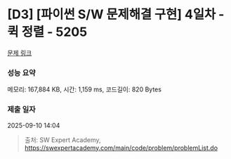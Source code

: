 # [D3] [파이썬 S/W 문제해결 구현] 4일차 - 퀵 정렬 - 5205 

[문제 링크](https://swexpertacademy.com/main/code/problem/problemDetail.do?contestProbId=AWT-VprKcqwDFAVT) 

### 성능 요약

메모리: 167,884 KB, 시간: 1,159 ms, 코드길이: 820 Bytes

### 제출 일자

2025-09-10 14:04



> 출처: SW Expert Academy, https://swexpertacademy.com/main/code/problem/problemList.do